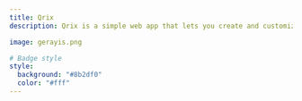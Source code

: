 ```yaml
---
title: Qrix
description: Qrix is a simple web app that lets you create and customize bar codes and QR codes in various formats and colors.

image: gerayis.png

# Badge style
style:
  background: "#8b2df0"
  color: "#fff"
---
```

